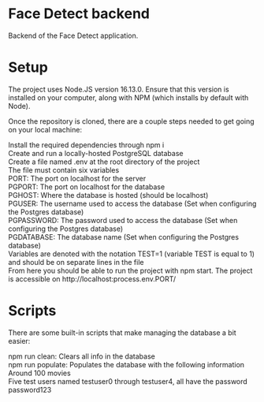 # Face Detect backend
Backend of the Face Detect application.

# Setup
The project uses Node.JS version 16.13.0. Ensure that this version is installed on your computer, along with NPM (which installs by default with Node).  

Once the repository is cloned, there are a couple steps needed to get going on your local machine:  

Install the required dependencies through npm i  
Create and run a locally-hosted PostgreSQL database  
Create a file named .env at the root directory of the project  
The file must contain six variables  
PORT: The port on localhost for the server  
PGPORT: The port on localhost for the database  
PGHOST: Where the database is hosted (should be localhost)  
PGUSER: The username used to access the database (Set when configuring the Postgres database)   
PGPASSWORD: The password used to access the database (Set when configuring the Postgres database)  
PGDATABASE: The database name (Set when configuring the Postgres database)  
Variables are denoted with the notation TEST=1 (variable TEST is equal to 1) and should be on separate lines in the file  
From here you should be able to run the project with npm start. The project is accessible on http://localhost:process.env.PORT/  

# Scripts
There are some built-in scripts that make managing the database a bit easier:  

npm run clean: Clears all info in the database  
npm run populate: Populates the database with the following information  
Around 100 movies  
Five test users named testuser0 through testuser4, all have the password password123  
